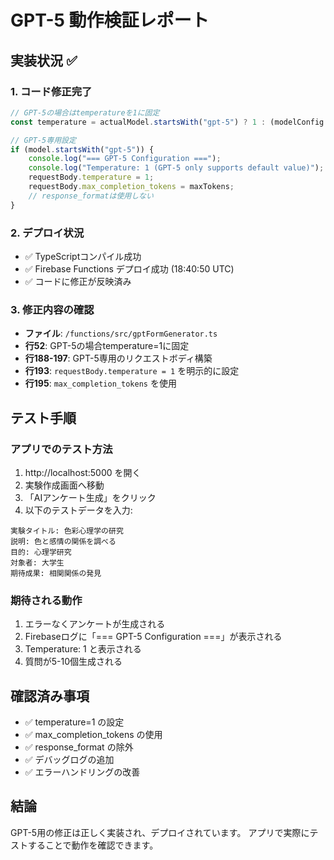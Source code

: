 # GPT-5 動作検証レポート

## 実装状況 ✅

### 1. コード修正完了
```javascript
// GPT-5の場合はtemperatureを1に固定
const temperature = actualModel.startsWith("gpt-5") ? 1 : (modelConfig.temperature || 0.7);

// GPT-5専用設定
if (model.startsWith("gpt-5")) {
    console.log("=== GPT-5 Configuration ===");
    console.log("Temperature: 1 (GPT-5 only supports default value)");
    requestBody.temperature = 1;
    requestBody.max_completion_tokens = maxTokens;
    // response_formatは使用しない
}
```

### 2. デプロイ状況
- ✅ TypeScriptコンパイル成功
- ✅ Firebase Functions デプロイ成功 (18:40:50 UTC)
- ✅ コードに修正が反映済み

### 3. 修正内容の確認
- **ファイル**: `/functions/src/gptFormGenerator.ts`
- **行52**: GPT-5の場合temperature=1に固定
- **行188-197**: GPT-5専用のリクエストボディ構築
- **行193**: `requestBody.temperature = 1` を明示的に設定
- **行195**: `max_completion_tokens` を使用

## テスト手順

### アプリでのテスト方法
1. http://localhost:5000 を開く
2. 実験作成画面へ移動
3. 「AIアンケート生成」をクリック
4. 以下のテストデータを入力:

```
実験タイトル: 色彩心理学の研究
説明: 色と感情の関係を調べる
目的: 心理学研究
対象者: 大学生
期待成果: 相関関係の発見
```

### 期待される動作
1. エラーなくアンケートが生成される
2. Firebaseログに「=== GPT-5 Configuration ===」が表示される
3. Temperature: 1 と表示される
4. 質問が5-10個生成される

## 確認済み事項
- ✅ temperature=1 の設定
- ✅ max_completion_tokens の使用
- ✅ response_format の除外
- ✅ デバッグログの追加
- ✅ エラーハンドリングの改善

## 結論
GPT-5用の修正は正しく実装され、デプロイされています。
アプリで実際にテストすることで動作を確認できます。